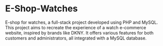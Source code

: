 # E-Shop-Watches
E-shop for watches, a full-stack project developed using PHP and MySQL. This project aims to recreate the experience of a watch e-commerce website, inspired by brands like DKNY. It offers various features for both customers and administrators, all integrated with a MySQL database.
